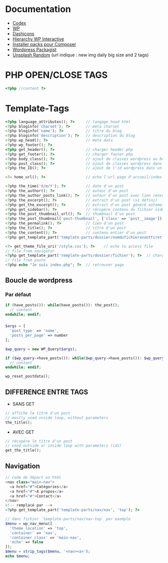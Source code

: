 # Documentation
- [Codex](https://codex.wordpress.org/)
- [WP](https://developer.wordpress.org/reference/)
- [Dashicons](https://developer.wordpress.org/resource/dashicons/#media-video)
- [Hierarchy WP Interactive](https://wphierarchy.com/)
- [Installer packs pour Composer](https://packagist.org/)
- [Wordpress Packagist](https://wpackagist.org/)
- [Unsplash Random](https://source.unsplash.com/daily/1600x900/?nature,water) (url indique : new img daily big size and 2 tags)

# PHP OPEN/CLOSE TAGS
```php
<?php //content ?>
```

# Template-Tags
```php
<?php language_attributes(); ?>     // langage head html
<?php bloginfo('charset'); ?>       // meta charset
<?php bloginfo('name'); ?>          // titre du blog
<?php bloginfo('description'); ?>   // description du blog	
<?php wp_head(); ?>                 // meta data
<?php wp_footer(); ?>
<?php get_header(); ?>              // charger header.php
<?php get_footer(); ?>              // charger footer.php
<?php body_class(); ?>              // ajout de classes wordpress au body pour css/js
<?php post_class(); ?>              // ajout de classes wordpress dans un post
<?php the_ID(); ?>                  // ajout de l'id wordpress dans un post

<?= home_url(); ?>                  // echo l'url page d'accueil/index

<?php the_time('d/m/Y'); ?>         // date d'un post
<?php the_author(); ?>              // auteur d'un post
<?php the_author_posts_link(); ?>   // auteur d'un post avec lien renvoyant vers tous les posts de l'auteur
<?php the_excerpt(); ?>             // extrait d'un post (si défini)
<?php get_the_excerpt(); ?>         // extrait d'un post généré automatiquement si aucun défini et si dans wp loop
<?php get_sidebar(); ?>             // récupère contenu du fichier sidebar.php
<?php the_post_thumbnail_url(); ?>  // thumbnail d'un post
<?php the_post_thumbnail('post-thumbnail', ['class' => 'post__image']); ?> // avec classe
<?php the_permalink(); ?>           // lien d'un post
<?php the_title(); ?>               // titre d'un post
<?php the_content(); ?>             // contenu entier d'un post
<?php get_template_part('template-parts/dossier/nomdufichieravanttiret', 'nomdufichieraprestiret'); ?>       // contenu d'un fichier dans dossier indiqué dans dossier template-parts

<?= get_theme_file_uri('/style.css'); ?>    // echo to access file
// file from navigator
<?php get_template_part('template-parts/dossier/fichier'); ?>  // charger template custom
// file from paste
<?php echo "Je suis index.php"; ?>  // retrouver page
```

## Boucle de wordpress
### Par défaut
```php
if (have_posts()): while(have_posts()): the_post();
  // content
endwhile; endif;
```
###
```php
$args = [
  'post_type' => 'name',
  'posts_per_page' => number
];

$wp_query = new WP_Query($args);

if ($wp_query->have_posts()): while($wp_query->have_posts()): $wp_query->the_post();
  // content
endwhile; endif;

wp_reset_postdata();
```

## DIFFERENCE ENTRE TAGS
- SANS GET
```php
// affiche le titre d'un post
// mostly used inside loop, without parameters
the_title();
```
- AVEC GET
```php
// récupère le titre d'un post
// used outside or inside loop with parameters (ids)
get_the_title();
```


## Navigation
```php
// code de départ en html
<nav class="main-nav">
  <a href="#">Catégories</a>
  <a href="#">A propos</a>
  <a href="#">Contact</a>
</nav>
<!-- remplacé par -->
<?php get_template_part('template-parts/nav/nav', 'top'); ?>
```
```php
// dans fichier `template-parts/nav/nav-top` par exemple
$menu = wp_nav_menu([
  'theme_location' => 'top',
  'container' => 'nav',
  'container_class' => 'main-nav',
  'echo' => false
]);
$menu = strip_tags($menu, '<nav><a>');
echo $menu;
```

